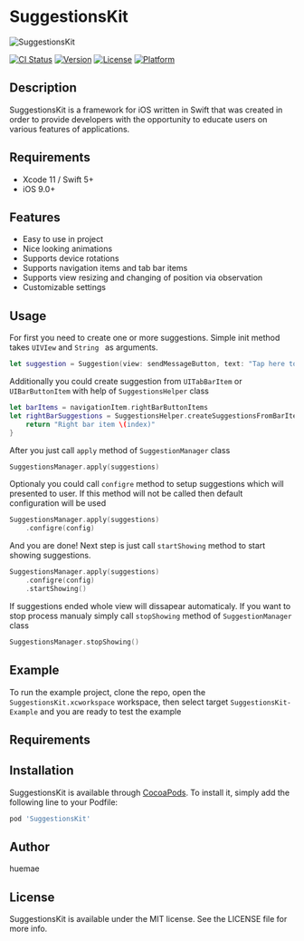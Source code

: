 # SuggestionsKit

![SuggestionsKit](https://i.imgur.com/94AMGSz.gif)

[![CI Status](https://img.shields.io/travis/huemae/SuggestionsKit.svg?style=flat)](https://travis-ci.org/huemae/SuggestionsKit)
[![Version](https://img.shields.io/cocoapods/v/SuggestionsKit.svg?style=flat)](https://cocoapods.org/pods/SuggestionsKit)
[![License](https://img.shields.io/cocoapods/l/SuggestionsKit.svg?style=flat)](https://cocoapods.org/pods/SuggestionsKit)
[![Platform](https://img.shields.io/cocoapods/p/SuggestionsKit.svg?style=flat)](https://cocoapods.org/pods/SuggestionsKit)

## Description

SuggestionsKit is a framework for iOS written in Swift that was created in order to provide developers with the opportunity to educate users on various features of applications.

## Requirements
* Xcode 11 / Swift 5+
* iOS 9.0+

## Features

* Easy to use in project
* Nice looking animations
* Supports device rotations
* Supports navigation items and tab bar items
* Supports view resizing and changing of position via observation
* Customizable settings

## Usage


For first you need to create one or more suggestions. Simple init method takes ```UIVIew``` and ```String ``` as arguments.
```swift
let suggestion = Suggestion(view: sendMessageButton, text: "Tap here to send message to user")
```
Additionally you could create suggestion from ```UITabBarItem``` or ```UIBarButtonItem``` with help of ```SuggestionsHelper``` class
```swift
let barItems = navigationItem.rightBarButtonItems
let rightBarSuggestions = SuggestionsHelper.createSuggestionsFromBarItems(items: barItems) { index in
    return "Right bar item \(index)"
}
```

After you just call ```apply``` method of ```SuggestionManager``` class
```swift
SuggestionsManager.apply(suggestions)
```
Optionaly you could call ```configre``` method to setup suggestions which will presented to user. If this method will not be called then default configuration will be used
```swift
SuggestionsManager.apply(suggestions)
    .configre(config)
```
And you are done! Next step is just call ```startShowing``` method to start showing suggestions.
```swift
SuggestionsManager.apply(suggestions)
    .configre(config)
    .startShowing()
```
If suggestions ended whole view will dissapear automaticaly. If you want to stop process manualy simply call ```stopShowing``` method of ```SuggestionManager``` class
```swift
SuggestionsManager.stopShowing()
```

## Example

To run the example project, clone the repo, open the ```SuggestionsKit.xcworkspace``` workspace, then select target ```SuggestionsKit-Example``` and you are ready to test the example

## Requirements

## Installation

SuggestionsKit is available through [CocoaPods](https://cocoapods.org). To install
it, simply add the following line to your Podfile:

```ruby
pod 'SuggestionsKit'
```

## Author

huemae

## License

SuggestionsKit is available under the MIT license. See the LICENSE file for more info.
